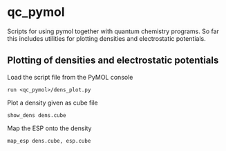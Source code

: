 # qc_pymol
Scripts for using pymol together with quantum chemistry programs. So far this includes utilities for plotting densities and electrostatic potentials.

## Plotting of densities and electrostatic potentials

Load the script file from the PyMOL console
~~~~
run <qc_pymol>/dens_plot.py
~~~~

Plot a density given as cube file
~~~~
show_dens dens.cube
~~~~

Map the ESP onto the density
~~~~
map_esp dens.cube, esp.cube
~~~~
